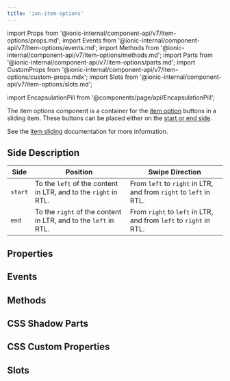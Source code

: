 ```yaml
---
title: 'ion-item-options'
---
```


import Props from '@ionic-internal/component-api/v7/item-options/props.md';
import Events from '@ionic-internal/component-api/v7/item-options/events.md';
import Methods from '@ionic-internal/component-api/v7/item-options/methods.md';
import Parts from '@ionic-internal/component-api/v7/item-options/parts.md';
import CustomProps from '@ionic-internal/component-api/v7/item-options/custom-props.mdx';
import Slots from '@ionic-internal/component-api/v7/item-options/slots.md';

<head>
  <title>ion-item-options: Option Button Components for Ionic Apps</title>
  <meta
    name="description"
    content="ion-item-options are for ion-item-sliding. These option buttons can be placed either on the start or end side. Read to learn more about use on Ionic apps."
  />
</head>

import EncapsulationPill from '@components/page/api/EncapsulationPill';

The item options component is a container for the [item option](./item-option) buttons in a sliding item. These buttons can be placed either on the [start or end side](#side-description).

See the [item sliding](./item-sliding) documentation for more information.

## Side Description

| Side    | Position                                                        | Swipe Direction                                                   |
| ------- | --------------------------------------------------------------- | ----------------------------------------------------------------- |
| `start` | To the `left` of the content in LTR, and to the `right` in RTL. | From `left` to `right` in LTR, and from `right` to `left` in RTL. |
| `end`   | To the `right` of the content in LTR, and to the `left` in RTL. | From `right` to `left` in LTR, and from `left` to `right` in RTL. |

## Properties

<Props />

## Events

<Events />

## Methods

<Methods />

## CSS Shadow Parts

<Parts />

## CSS Custom Properties

<CustomProps />

## Slots

<Slots />
